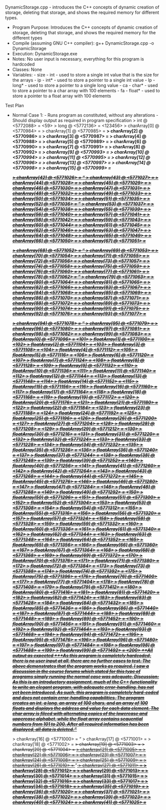 DynamicStorage.cpp - introduces the C++ concepts of dynamic creation of storage, deleting that storage, and shows the required memory for different types.

- Program Purpose:
		Introduces the C++ concepts of dynamic creation of storage, deleting that
		storage, and shows the required memory for the different types
- Compile (assuming GNU C++ compiler): g++ DynamicStorage.cpp -o DynamicStorage
- Execution: DynamicStorage.exe
- Notes: No user input is necessary, everything for this program is hardcoded
- Classes: None
- Variables:
		- size - int - used to store a single int value that is the size for the arrays
		- ip - int* - used to store a pointer to a single int value
		- lp - long* - used to store a pointer to a single long value
		- ca - char* - used to store a pointer to a char array with 100 elements
		- fa - float* - used to store a pointer to a float array with 100 elements

Test Plan
- Normal Case 1:
		- Runs program as constituted, without any alterations
		- Should display output as required in program specification
		> int @ <5772088> = <59>
		> long @ <5772136> = <123456>
		> charArray[0] @ <5770984> = <a>
		> charArray[1] @ <5770985> = <b>
		> charArray[2] @ <5770986> = <c>
		> charArray[3] @ <5770987> = <d>
		> charArray[4] @ <5770988> = <e>
		> charArray[5] @ <5770989> = <f>
		> charArray[6] @ <5770990> = <g>
		> charArray[7] @ <5770991> = <h>
		> charArray[8] @ <5770992> = <i>
		> charArray[9] @ <5770993> = <j>
		> charArray[10] @ <5770994> = <k>
		> charArray[11] @ <5770995> = <l>
		> charArray[12] @ <5770996> = <m>
		> charArray[13] @ <5770997> = <n>
		> charArray[14] @ <5770998> = <o>
		> charArray[15] @ <5770999> = <p>
		> charArray[16] @ <5771000> = <q>
		> charArray[17] @ <5771001> = <r>
		> charArray[18] @ <5771002> = <s>
		> charArray[19] @ <5771003> = <t>
		> charArray[20] @ <5771004> = <u>
		> charArray[21] @ <5771005> = <v>
		> charArray[22] @ <5771006> = <w>
		> charArray[23] @ <5771007> = <x>
		> charArray[24] @ <5771008> = <y>
		> charArray[25] @ <5771009> = <z>
		> charArray[26] @ <5771010> = <A>
		> charArray[27] @ <5771011> = <B>
		> charArray[28] @ <5771012> = <C>
		> charArray[29] @ <5771013> = <D>
		> charArray[30] @ <5771014> = <E>
		> charArray[31] @ <5771015> = <F>
		> charArray[32] @ <5771016> = <G>
		> charArray[33] @ <5771017> = <H>
		> charArray[34] @ <5771018> = <I>
		> charArray[35] @ <5771019> = <J>
		> charArray[36] @ <5771020> = <K>
		> charArray[37] @ <5771021> = <L>
		> charArray[38] @ <5771022> = <M>
		> charArray[39] @ <5771023> = <N>
		> charArray[40] @ <5771024> = <O>
		> charArray[41] @ <5771025> = <P>
		> charArray[42] @ <5771026> = <Q>
		> charArray[43] @ <5771027> = <R>
		> charArray[44] @ <5771028> = <S>
		> charArray[45] @ <5771029> = <T>
		> charArray[46] @ <5771030> = <U>
		> charArray[47] @ <5771031> = <V>
		> charArray[48] @ <5771032> = <W>
		> charArray[49] @ <5771033> = <X>
		> charArray[50] @ <5771034> = <Y>
		> charArray[51] @ <5771035> = <Z>
		> charArray[52] @ <5771036> = <a>
		> charArray[53] @ <5771037> = <b>
		> charArray[54] @ <5771038> = <c>
		> charArray[55] @ <5771039> = <d>
		> charArray[56] @ <5771040> = <e>
		> charArray[57] @ <5771041> = <f>
		> charArray[58] @ <5771042> = <g>
		> charArray[59] @ <5771043> = <h>
		> charArray[60] @ <5771044> = <i>
		> charArray[61] @ <5771045> = <j>
		> charArray[62] @ <5771046> = <k>
		> charArray[63] @ <5771047> = <l>
		> charArray[64] @ <5771048> = <m>
		> charArray[65] @ <5771049> = <n>
		> charArray[66] @ <5771050> = <o>
		> charArray[67] @ <5771051> = <p>
		> charArray[68] @ <5771052> = <q>
		> charArray[69] @ <5771053> = <r>
		> charArray[70] @ <5771054> = <s>
		> charArray[71] @ <5771055> = <t>
		> charArray[72] @ <5771056> = <u>
		> charArray[73] @ <5771057> = <v>
		> charArray[74] @ <5771058> = <w>
		> charArray[75] @ <5771059> = <x>
		> charArray[76] @ <5771060> = <y>
		> charArray[77] @ <5771061> = <z>
		> charArray[78] @ <5771062> = <A>
		> charArray[79] @ <5771063> = <B>
		> charArray[80] @ <5771064> = <C>
		> charArray[81] @ <5771065> = <D>
		> charArray[82] @ <5771066> = <E>
		> charArray[83] @ <5771067> = <F>
		> charArray[84] @ <5771068> = <G>
		> charArray[85] @ <5771069> = <H>
		> charArray[86] @ <5771070> = <I>
		> charArray[87] @ <5771071> = <J>
		> charArray[88] @ <5771072> = <K>
		> charArray[89] @ <5771073> = <L>
		> charArray[90] @ <5771074> = <M>
		> charArray[91] @ <5771075> = <N>
		> charArray[92] @ <5771076> = <O>
		> charArray[93] @ <5771077> = <P>
		> charArray[94] @ <5771078> = <Q>
		> charArray[95] @ <5771079> = <R>
		> charArray[96] @ <5771080> = <S>
		> charArray[97] @ <5771081> = <T>
		> charArray[98] @ <5771082> = <U>
		> charArray[99] @ <5771083> = <V>
		> floatArray[0]  @ <5771096> = <101>
		> floatArray[1]  @ <5771100> = <102>
		> floatArray[2]  @ <5771104> = <103>
		> floatArray[3]  @ <5771108> = <104>
		> floatArray[4]  @ <5771112> = <105>
		> floatArray[5]  @ <5771116> = <106>
		> floatArray[6]  @ <5771120> = <107>
		> floatArray[7]  @ <5771124> = <108>
		> floatArray[8]  @ <5771128> = <109>
		> floatArray[9]  @ <5771132> = <110>
		> floatArray[10]  @ <5771136> = <111>
		> floatArray[11]  @ <5771140> = <112>
		> floatArray[12]  @ <5771144> = <113>
		> floatArray[13]  @ <5771148> = <114>
		> floatArray[14]  @ <5771152> = <115>
		> floatArray[15]  @ <5771156> = <116>
		> floatArray[16]  @ <5771160> = <117>
		> floatArray[17]  @ <5771164> = <118>
		> floatArray[18]  @ <5771168> = <119>
		> floatArray[19]  @ <5771172> = <120>
		> floatArray[20]  @ <5771176> = <121>
		> floatArray[21]  @ <5771180> = <122>
		> floatArray[22]  @ <5771184> = <123>
		> floatArray[23]  @ <5771188> = <124>
		> floatArray[24]  @ <5771192> = <125>
		> floatArray[25]  @ <5771196> = <126>
		> floatArray[26]  @ <5771200> = <127>
		> floatArray[27]  @ <5771204> = <128>
		> floatArray[28]  @ <5771208> = <129>
		> floatArray[29]  @ <5771212> = <130>
		> floatArray[30]  @ <5771216> = <131>
		> floatArray[31]  @ <5771220> = <132>
		> floatArray[32]  @ <5771224> = <133>
		> floatArray[33]  @ <5771228> = <134>
		> floatArray[34]  @ <5771232> = <135>
		> floatArray[35]  @ <5771236> = <136>
		> floatArray[36]  @ <5771240> = <137>
		> floatArray[37]  @ <5771244> = <138>
		> floatArray[38]  @ <5771248> = <139>
		> floatArray[39]  @ <5771252> = <140>
		> floatArray[40]  @ <5771256> = <141>
		> floatArray[41]  @ <5771260> = <142>
		> floatArray[42]  @ <5771264> = <143>
		> floatArray[43]  @ <5771268> = <144>
		> floatArray[44]  @ <5771272> = <145>
		> floatArray[45]  @ <5771276> = <146>
		> floatArray[46]  @ <5771280> = <147>
		> floatArray[47]  @ <5771284> = <148>
		> floatArray[48]  @ <5771288> = <149>
		> floatArray[49]  @ <5771292> = <150>
		> floatArray[50]  @ <5771296> = <151>
		> floatArray[51]  @ <5771300> = <152>
		> floatArray[52]  @ <5771304> = <153>
		> floatArray[53]  @ <5771308> = <154>
		> floatArray[54]  @ <5771312> = <155>
		> floatArray[55]  @ <5771316> = <156>
		> floatArray[56]  @ <5771320> = <157>
		> floatArray[57]  @ <5771324> = <158>
		> floatArray[58]  @ <5771328> = <159>
		> floatArray[59]  @ <5771332> = <160>
		> floatArray[60]  @ <5771336> = <161>
		> floatArray[61]  @ <5771340> = <162>
		> floatArray[62]  @ <5771344> = <163>
		> floatArray[63]  @ <5771348> = <164>
		> floatArray[64]  @ <5771352> = <165>
		> floatArray[65]  @ <5771356> = <166>
		> floatArray[66]  @ <5771360> = <167>
		> floatArray[67]  @ <5771364> = <168>
		> floatArray[68]  @ <5771368> = <169>
		> floatArray[69]  @ <5771372> = <170>
		> floatArray[70]  @ <5771376> = <171>
		> floatArray[71]  @ <5771380> = <172>
		> floatArray[72]  @ <5771384> = <173>
		> floatArray[73]  @ <5771388> = <174>
		> floatArray[74]  @ <5771392> = <175>
		> floatArray[75]  @ <5771396> = <176>
		> floatArray[76]  @ <5771400> = <177>
		> floatArray[77]  @ <5771404> = <178>
		> floatArray[78]  @ <5771408> = <179>
		> floatArray[79]  @ <5771412> = <180>
		> floatArray[80]  @ <5771416> = <181>
		> floatArray[81]  @ <5771420> = <182>
		> floatArray[82]  @ <5771424> = <183>
		> floatArray[83]  @ <5771428> = <184>
		> floatArray[84]  @ <5771432> = <185>
		> floatArray[85]  @ <5771436> = <186>
		> floatArray[86]  @ <5771440> = <187>
		> floatArray[87]  @ <5771444> = <188>
		> floatArray[88]  @ <5771448> = <189>
		> floatArray[89]  @ <5771452> = <190>
		> floatArray[90]  @ <5771456> = <191>
		> floatArray[91]  @ <5771460> = <192>
		> floatArray[92]  @ <5771464> = <193>
		> floatArray[93]  @ <5771468> = <194>
		> floatArray[94]  @ <5771472> = <195>
		> floatArray[95]  @ <5771476> = <196>
		> floatArray[96]  @ <5771480> = <197>
		> floatArray[97]  @ <5771484> = <198>
		> floatArray[98]  @ <5771488> = <199>
		> floatArray[99]  @ <5771492> = <200>
		**All output as expected
***As this program is completely hardcoded, there is no user input at all, there are no
further cases to test.  The above demonstrates that the program works as required.  I
saw a discussion in the course forums which stated for this type of programs simply
running the normal case was adequate.
Discussion:
		As this is an introductory assignment, much of the C++ functionality to 
		write an elegant program, with adequate error-handling, has not yet been
		introduced.  As such, this program is completely hard-coded and does not
		contain error-handling capabilities.
		The program creates an int, a long, an array of 100 chars, and an array of
		100 floats and displays the address and value for each data element.
		The char array is fileed with alternating copies of the lowercase and
		uppercase alphabet, while the float array contains sequential numbers from
		101 to 200.
		After all required information has been displayed, all data is deleted.
